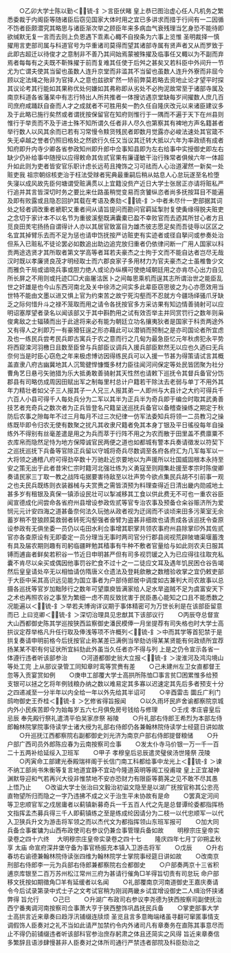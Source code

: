 <!-- { "loadSidebar": true } -->
　　○乙卯大学士陈以勤＜锍-釒＞言臣伏睹  皇上恭已图治虚心任人凡机务之繁悉委裁于内阁臣等随诸臣后窃见国家大体时用之宜已多讲求而措于行间有一二因循不饬者臣颇潜究其略思与诸臣渐次举之顾臣年来多病血气衰残理当乞身恐不能待即欲缄默无复一言而去则上负恩遇下乖素心輙不自揆条为六事上览惟  圣明裁择一慎擢用言吏部司属与科道官号为华重诸司莫得而望其诸部寺属有贤声者又从而罗致于此即古超迁以待俊才之意制非不善乃其间始焉蒙被殊擢及临事任又輙以为不副而弃焉者每每有之夫既不靳殊擢于前而复难其任使于后舛之甚矣又若科臣中外间升一节尤为亡谓夫使其当留也虽数人连升京堂而非滥其不当留也虽数人连升外寮而非屈今顾以定法绳之殆非为官择人之意也兹欲旷然一矫前弊莫若略去资地止论才望平时探其议论考其行能如其果称优处何嫌如其弗称即从劣处不必拘泥故常至于诸部寺属及南京科道各省藩杲中有志行特出人所共推者一体搜访遇京堂缺每岁间擢数人庶几百司庶府咸踊跃自奋而人才之成就者不可胜用矣一酌久任自隆庆改元以来诸臣建议多及于此略已施行矣然或者谓抚按保留官在知府则惟行于一隅而不遍于天下在州县则惟行于举贡而不及于进士殊不知所谓久任者非人尽久也第察其有裨地方声名籍甚者举行数人以风其余而已若有习常慢令黩货残民者即数月觉露亦必峻法速处其官箴不失无卓越之誉者仍照旧格处之然欲行久任又当议其迁转大抵以六年为率政绩有成者知府即升内寺少卿各省参政知州即升郎中佥事知县即为左右给事中实授御史即左右缺少仍补给事中随授以应得敕命其佐贰官果有廉谨敏干治行殊常者俱候六年一体超升如此则为吏者皆安官乐职计虑长远苟且掩饰之习可祛而人心治道濯然一新矣一处赃吏我  祖宗朝综核吏治于枉法受赇者宪典最重嗣后稍从姑息人心怠玩遂至名检堕失寖以成风故先臣何塘谓受赃满贯以上宜籍没赀产近日大学士张居正亦请将赃私严行追并其言皆深切时务之要比来仕路虽稍觉变易而贪饕纵恣者尚多抚按耳目不能遍及即有败露或且隐忍回护其载在考语及奏劾＜锍-釒＞中者未尽什一吏部据其词处之轻者调改重者褫职又重者间从请旨提问而勘问官羁延掣肘复使夤缘得脱夫赃吏之念切于家计本不以名节为重彼溪壑既满囊橐已盈不幸败官而去迺其所甘心者方且觅良田羙宅扬扬自谓得计人亦以其居官致富目为雄杰彼志愿足矣而吾徒辱以区区之名宜其掉臂乐去而不足为惩也请申饬抚按严访赃吏有实迹者或径自拏问或参奏处治但系入已赃私不徒论罢必如数追出助边追完放归重者仍依律问断一广用人国家以科贡两途选贤才其所取者第文学高等者耳若夫豪杰之士拘于文而不能自达者岂尽无哉汉时既以孝廉贤良茂才明经取士而六郡良家子多用材力为官夫豪杰之士虽椎鲁少文而雅负干局或谙晓兵事或胆力绝人或论办纵横可使绝域朝廷用之亦肯尽心出力自见所长屏之不用则或托迹□□犬亩屠沽医卜之间每思乘机而逞其志所谓治世之能臣乱世之奸雄是也今山东西河南北及关中徐沛之间实多此辈臣窃思彼之为心亦愿效用当世特不能由文墨以进又惧上官为约束苦之故宁死沟壑而不忍就方今疆场绎骚爪牙缺乏之际何惜升斗之禄不笼取而用之请令各抚按官多方采访果有知边情善骑射可以应明诏塞厚望者录名以闻该部又于其中斟酌用之试有效否举主并同赏罚行之数年则枭俊禽敌之士辐辏而出于此途将来必有能为朝廷立功名攘夷狄者是国家于科贡两途外又有得人之利即万一有豪猾狂逞之形亦藉此可以潜销而预制之是亦司国论者所宜虑及也一练民兵尝考民兵即古寓兵于农之意而行之几甸为最急臣忆元年秋虏犯永平势将西窥滦河羽檄日且数至臣曾与兵部臣议调兵入援兵部臣默然无以应也久迺曰无兵奈何当是时臣心窃危之年来极虑博访因得练民兵可以入援一节甚为得策请试言其概盖直隶八府古幽冀地其人沉鸷徤悍慷慨多材力臣往闻河间保定等处民皆团聚为社分曹角艺日悬弓矢驰猎为乐大抵勇敢善骑射其天性然也请敕下巡抚令其督兵备官分饬郡县有司略仿成周因田赋出军之制每里村总计户籍若干除汰去老弱与单丁不用外其年力精壮者如父子三人报其子一人兄三人报其弟一人即州与大县计之大约可得兵千六百人小县可得千人每处兵分为二军以其半为正兵半为奇兵即于编佥时取其武勇善技艺者充奇兵之数次者为正兵皆登名尺籍呈送巡抚兵备官以备稽查操练之期定于秋防后农事之隙每年不过三月每月不过三次纪律一仿军法委知兵将领一二员教习之操练既毕即令归农无使有数聚之扰凡其收隶尺籍者免其本身丁银及平日徭役每年自操练外不得别有丝毫差遣是用之为兵而萃于行阵不用之为农而散于田里盖不费廪粟不衣库帛而隐然足恃为地方保障诚官民两便之道也如都城有警本兵奏请徵发以符契下之巡抚巡抚下兵备等官除正兵留以守城将奇兵尽数调至各府各府汇为几军每军以一大将领之通稽八府可得劲卒数十万驰赴近京要地以为声援所以壮国威固根本永持至安之策无出于此者昔宋仁宗时籍河北强壮练为义勇寇至则翔集赴援至孝宗时陈俊卿奏请民家三丁取一教之战阵屯据要害待敌至以壮声势今欲点集民兵胡不引前事一观之也夫民兵既练则衣装器械与夫赏赉之需皆湏预为料理查得近日清出畿内勋戚地土甚多岁有租银及真保一镇添设民壮可以掣减移其工食以供此费无不可也一重农谷臣闻宣德成化间尝命各省府州县增设参政佐贰等官专治农事及预备仓籴谷赈济所为爱悯元元计安四海之道甚备奈何法久玩弛从政者视为迂阔而不谈顷来田多污莱室无余蓄岁稍不登狼顾莫救弱者转死沟壑强者奋臂为盗甚非细故也请责成各该巡抚令查原设参政有无俱坐委一员仍以屯田水利佥事增其职掌共领农事府州县除掌印外其佐贰官亦各查原设有无即委定一员分理当无事时两司官分行郡县阅视荒辟陂塘渠堰蓄洩有具及届农期则趣有司躬临疆畔勉其穑事有牛种不敷者官量给与如此则农夫日服其镈而逋亩者鲜矣若积谷一节近日申明甚严但有司多视罚锾之入为已应得往往取充私囊不肯尽以籴买或偶因他事罚谷贮食不过十之一二徒应文耳及遇年饥民困仓谷告竭然后皇皇请处卒无以相恤请仿隋唐义仓遗法及登耗歛散之数稽验收掌之宜仍敕吏部于大臣中采其高识远见能为国立事者为户部侍郎居中调度如古兼判大司农故事以总摄各巡抚等官岁加黜陟行之数年可望廪庾皆满家给人足水旱盗贼不足为虞富安天下之术也再照农谷之事至为繁细一虑不周反致扰害于民臣愚心能知之口且不能悉数之况能遍以＜锍-釒＞举若夫博询详议期于事体精密可为万世长利是在该部臣留意而已  上曰览卿＜锍-釒＞深切治理具见忠猷其下该部议行
　　○丙辰夺总督宣大山西都御史陈其学巡按狭西监察御史潘民模俸一月坐提荐有司失格也时大学士高拱议定荐举格凡升任行取及俸浅等项不许概列＜锍-釒＞中而其学等首犯禁于是拱复奏请申明前格今后抚按官止称某差已满例当举劾访得某某贤能有何政绩所宜荐扬某某不职有何证状所宜紏劾此外虽当久任者亦不得与列  上是之仍令宣示各省一体遵行违者听该部参治
　　○河道都御史翁大立报＜锍-釒＞浚淮河及鸿沟境山等处工完  上从部议录管工同知章时鸾等赏赉有差
　　○己未建州左卫女直都督王忽等入贡宴赏如例
　　○庚申工部覆大学士高拱所陈恤□事言贫□困累惟多给预支银可以拯之乞将年例钱粮办纳之数以难易定其多寡以迟速定其先后多者预支十分之四递减至一分半年以内全给一年以外先给其半诏可
　　○辛酉雷击  圜丘广利门鸱吻御史王乔桂＜锍-釒＞乞修省得旨报闻
　　○以久雨坏民庐舍谕都察院京城内外小民疾苦即今为始每岁五六七月俱免房号钱给与修理
　　○壬戌  孝庄睿皇后忌辰  奉先殿行祭礼遣清平伯吴家彦祭  裕陵
　　○升礼部右侍郎王希烈为本部左侍郎翰林院掌院事侍读学士诸大绶为礼部右侍郎仍各兼翰林院侍读学士经筵日讲如故
　　○升巡抚江西都察院右副都御史刘光济为南京户部右侍郎提督粮储
　　○升户部广西司员外郎陈应春为云南按察司佥事
　　○发太仆寺马价银一万一千一百二十五两补给延绥入卫班军
　　○甲子  孝穆皇后忌辰遣灵璧侯汤世隆祭  茂陵
　　○丙寅命工部建光泰殿瑞祥阁于长信门南工科都给事中龙光上＜锍-釒＞谏不纳工部尚书朱衡等复言地道宜静不宜动今隆道英明等阁工役甫竣  皇上正宜凝神渊默导迎和气若再兴大役非惟禁地不安亦恐财力有限臣等蒭荛之见不敢不尽其愚  上悟乃止
　　○改谥大学士张治曰文毅治初谥文隐至是以湖广抚按官称其公忠亮直物望所归而隐之一字乃违拂不成之义于治生平未协故有是命
　　○罢真定河间等卫忠顺官军之戍居庸者以蓟镇新募奇兵一千五百人代之先是总督谭纶委都指挥杨文指挥孟杰募兵得三千人即蓟镇练之至是练成纶因请分为二枝一以代忠顺军一以代入卫狭兵升文为游击将军领之而以杰代文为都指挥领山东班军报可
　　○加大同兵备佥事崔镛为山西布政使司右参议仍兼佥事管理兵备如故
　　明穆宗庄皇帝实录卷之四十六终
　大明穆宗庄皇帝实录卷之四十七
　　隆庆四年七月丁卯朔孟秋享  太庙  命宣府深井堡守备为事官杨振充本镇入卫游击将军
　　○戊辰
　　○升右春坊右谕德兼翰林院侍读张四维为翰林院学士掌院事经筵日讲如故
　　○改南京刑部右侍郎李一元为兵部右侍郎兼都察院右佥都御史
　　○户部奏两京十三省积逋京库银至二百万苏州松江常州三府为甚请行催角□羊得旨切责有司怠玩  命户部移文抚按如期徵角□羊有延缓者以名闻
　　○礼部覆南京河南道御史王嘉庆奏请令今后试录第录中式士子之文考试官稍为刚润两畿乡试宜增设御史二人缉治怀挟诸弊得  旨允行
　　○己巳
　　○升湖广布政司右参议李尧德为狭西按察司副使抚治西宁番夷调河南按察司佥事萧大亨于狭西整饰巩昌抚民兵备
　　○掌吏部事大学士高拱言近来章奏曰趋浮汛铺缀连牍烦  圣览且言多意晦端绪虽寻翻可窜匿事情支调假饰人臣奏对之礼不当如此请严加禁约令内外诸司凡有章奏务在直陈其事意尽而止不得仍前铺缀违者听该部科官参治庶存躬肃之体且还简实之风得  旨近来章奏信多繁辞且语涉肆慢甚非人臣奏对之体所司通行严禁违者部院及科臣劾治之
